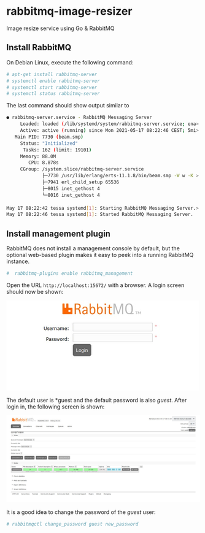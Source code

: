 # rabbitmq-image-resizer
Image resize service using Go &amp; RabbitMQ

## Install RabbitMQ

On Debian Linux, execute the following command:

```bash
# apt-get install rabbitmq-server
# systemctl enable rabbitmq-server
# systemctl start rabbitmq-server
# systemctl status rabbitmq-server
```

The last command should show output similar to

```bash
● rabbitmq-server.service - RabbitMQ Messaging Server
     Loaded: loaded (/lib/systemd/system/rabbitmq-server.service; ena>
     Active: active (running) since Mon 2021-05-17 08:22:46 CEST; 5mi>
   Main PID: 7730 (beam.smp)
     Status: "Initialized"
      Tasks: 162 (limit: 19101)
     Memory: 88.0M
        CPU: 8.878s
     CGroup: /system.slice/rabbitmq-server.service
             ├─7730 /usr/lib/erlang/erts-11.1.8/bin/beam.smp -W w -K >
             ├─7941 erl_child_setup 65536
             ├─8015 inet_gethost 4
             └─8016 inet_gethost 4

May 17 08:22:42 tessa systemd[1]: Starting RabbitMQ Messaging Server.>
May 17 08:22:46 tessa systemd[1]: Started RabbitMQ Messaging Server.
```

## Install management plugin

RabbitMQ does not install a management console by default, but the optional web-based plugin makes it easy to peek into a running
RabbitMQ instance.

```bash
#  rabbitmq-plugins enable rabbitmq_management
```

Open the URL `http://localhost:15672/` with a browser. A login screen should now be shown:

![Login](screenshots/login.jpg)

The default user is *guest and the default password is also *guest*. After login in, the following screen is shown:

![Web UI](screenshots/webui.jpg)

It is a good idea to change the password of the *guest* user:

```bash
# rabbitmqctl change_password guest new_password
```
